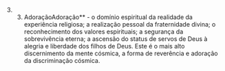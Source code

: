﻿3. 3. AdoraçãoAdoração** - o domínio espiritual da realidade da experiência religiosa; a realização pessoal da fraternidade divina; o reconhecimento dos valores espirituais; a segurança da sobrevivência eterna; a ascensão do status de servos de Deus à alegria e liberdade dos filhos de Deus. Este é o mais alto discernimento da mente cósmica, a forma de reverência e adoração da discriminação cósmica.